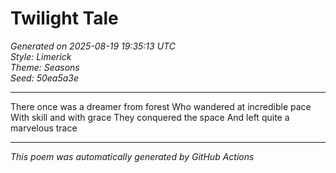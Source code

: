 # Twilight Tale

*Generated on 2025-08-19 19:35:13 UTC*  
*Style: Limerick*  
*Theme: Seasons*  
*Seed: 50ea5a3e*

---

There once was a dreamer from forest
Who wandered at incredible pace
With skill and with grace
They conquered the space
And left quite a marvelous trace

---

*This poem was automatically generated by GitHub Actions*
